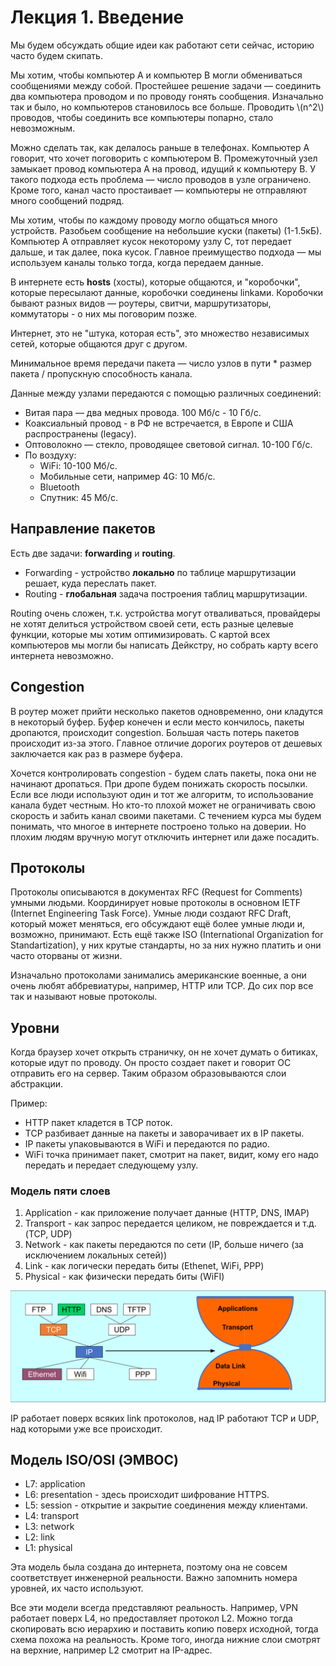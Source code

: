 # Лекция 1. Введение

Мы будем обсуждать общие идеи как работают сети сейчас, историю часто будем скипать.

Мы хотим, чтобы компьютер A и компьютер B могли обмениваться сообщениями между собой.
Простейшее решение задачи — соединить два компьютера проводом и по проводу гонять сообщения.
Изначально так и было, но компьютеров становилось все больше.
Проводить \\(n^2\\) проводов, чтобы соединить все компьютеры попарно, стало невозможным.

Можно сделать так, как делалось раньше в телефонах.
Компьютер A говорит, что хочет поговорить с компьютером B.
Промежуточный узел замыкает провод компьютера A на провод, идущий к компьютеру B.
У такого подхода есть проблема — число проводов в узле ограничено.
Кроме того, канал часто простаивает — компьютеры не отправляют много сообщений подряд.

Мы хотим, чтобы по каждому проводу могло общаться много устройств. 
Разобьем сообщение на небольшие куски (пакеты) (1-1.5кБ).
Компьютер A отправляет кусок некоторому узлу C, тот передает дальше, и так далее, пока кусок.
Главное преимущество подхода — мы используем каналы только тогда, когда передаем данные.

В интернете есть **hosts** (хосты), которые общаются, и "коробочки", которые пересылают данные, коробочки соединены linkами.
Коробочки бывают разных видов — роутеры, свитчи, маршрутизаторы, коммутаторы - о них мы поговорим позже.

Интернет, это не "штука, которая есть", это множество независимых сетей, которые общаются друг с другом.

Минимальное время передачи пакета — число узлов в пути * размер пакета / пропускную способность канала.

Данные между узлами передаются с помощью различных соединений:
- Витая пара — два медных провода. 100 Мб/с - 10 Гб/с.
- Коаксиальный провод - в РФ не встречается, в Европе и США распространены (legacy).
- Оптоволокно — стекло, проводящее световой сигнал. 10-100 Гб/с.
- По воздуху:
  - WiFi: 10-100 Мб/с.
  - Мобильные сети, например 4G: 10 Мб/с.
  - Bluetooth
  - Спутник: 45 Мб/с.

## Направление пакетов

Есть две задачи: **forwarding** и **routing**.
- Forwarding - устройство __локально__ по таблице маршрутизации решает, куда переслать пакет.
- Routing - __глобальная__ задача построения таблиц маршрутизации.

Routing очень сложен, т.к. устройства могут отваливаться, провайдеры не хотят делиться устройством своей сети, есть разные целевые функции, которые мы хотим оптимизировать.
С картой всех компьютеров мы могли бы написать Дейкстру, но собрать карту всего интернета невозможно.

## Congestion

В роутер может прийти несколько пакетов одновременно, они кладутся в некоторый буфер.
Буфер конечен и если место кончилось, пакеты дропаются, происходит congestion.
Большая часть потерь пакетов происходит из-за этого.
Главное отличие дорогих роутеров от дешевых заключается как раз в размере буфера.

Хочется контролировать congestion - будем слать пакеты, пока они не начинают дропаться.
При дропе будем понижать скорость посылки.
Если все люди используют один и тот же алгоритм, то использование канала будет честным.
Но кто-то плохой может не ограничивать свою скорость и забить канал своими пакетами.
С течением курса мы будем понимать, что многое в интернете построено только на доверии.
Но плохим людям вручную могут отключить интернет или даже посадить.

## Протоколы

Протоколы описываются в документах RFC (Request for Comments) умными людьми.
Координирует новые протоколы в основном IETF (Internet Engineering Task Force).
Умные люди создают RFC Draft, который может меняться, его обсуждают ещё более умные люди и, возможно, принимают.
Есть ещё также ISO (International Organization for Standartization), у них крутые стандарты, но за них нужно платить и они часто оторваны от жизни.

Изначально протоколами занимались американские военные, а они очень любят аббревиатуры, например, HTTP или TCP. До сих пор все так и называют новые протоколы.

## Уровни

Когда браузер хочет открыть страничку, он не хочет думать о битиках, которые идут по проводу.
Он просто создает пакет и говорит ОС отправить его на сервер.
Таким образом образовываются слои абстракции.

Пример:
- HTTP пакет кладется в TCP поток.
- TCP разбивает данные на пакеты и заворачивает их в IP пакеты.
- IP пакеты упаковываются в WiFi и передаются по радио.
- WiFi точка принимает пакет, смотрит на пакет, видит, кому его надо передать и передает следующему узлу.

### Модель пяти слоев

1. Application - как приложение получает данные (HTTP, DNS, IMAP)
1. Transport - как запрос передается целиком, не повреждается и т.д. (TCP, UDP)
1. Network - как пакеты передаются по сети (IP, больше ничего (за исключением локальных сетей))
1. Link - как логически передать биты (Ethenet, WiFi, PPP)
1. Physical - как физически передать биты (WiFI)

![hourglass](img/hourglass.png)

IP работает поверх всяких link протоколов, над IP работают TCP и UDP, над которыми уже все происходит.

## Модель ISO/OSI (ЭМВОС)

- L7: application
- L6: presentation - здесь происходит шифрование HTTPS.
- L5: session - открытие и закрытие соединения между клиентами.
- L4: transport
- L3: network
- L2: link
- L1: physical

Эта модель была создана до интернета, поэтому она не совсем соответствует инженерной реальности.
Важно запомнить номера уровней, их часто используют.

Все эти модели всегда представляют реальность.
Например, VPN работает поверх L4, но предоставляет протокол L2.
Можно тогда скопировать всю иерархию и поставить копию поверх исходной, тогда схема похожа на реальность.
Кроме того, иногда нижние слои смотрят на верхние, например L2 смотрит на IP-адрес.